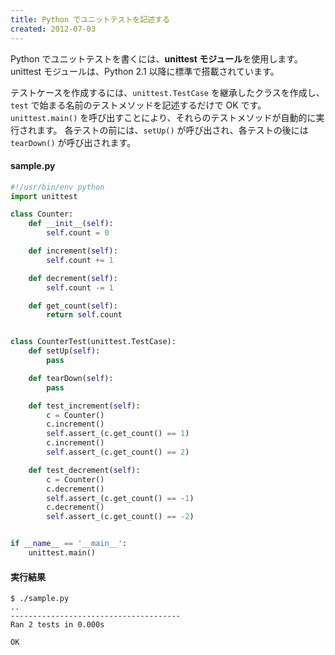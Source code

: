 ```yaml
---
title: Python でユニットテストを記述する
created: 2012-07-03
---
```


Python でユニットテストを書くには、**unittest モジュール**を使用します。
unittest モジュールは、Python 2.1 以降に標準で搭載されています。

テストケースを作成するには、`unittest.TestCase` を継承したクラスを作成し、`test` で始まる名前のテストメソッドを記述するだけで OK です。
`unittest.main()` を呼び出すことにより、それらのテストメソッドが自動的に実行されます。
各テストの前には、`setUp()` が呼び出され、各テストの後には `tearDown()` が呼び出されます。


#### sample.py
```python
#!/usr/bin/env python
import unittest

class Counter:
    def __init__(self):
        self.count = 0

    def increment(self):
        self.count += 1

    def decrement(self):
        self.count -= 1

    def get_count(self):
        return self.count


class CounterTest(unittest.TestCase):
    def setUp(self):
        pass

    def tearDown(self):
        pass

    def test_increment(self):
        c = Counter()
        c.increment()
        self.assert_(c.get_count() == 1)
        c.increment()
        self.assert_(c.get_count() == 2)

    def test_decrement(self):
        c = Counter()
        c.decrement()
        self.assert_(c.get_count() == -1)
        c.decrement()
        self.assert_(c.get_count() == -2)


if __name__ == '__main__':
    unittest.main()
```


#### 実行結果
```
$ ./sample.py
..
--------------------------------------
Ran 2 tests in 0.000s

OK
```

